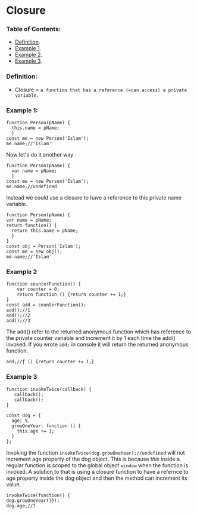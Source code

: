 # Closure

### Table of Contents:
  - [Definition](https://github.com/Islam888/Study-Notes/blob/master/JS/Closure.md#definition).
  - [Example 1](https://github.com/Islam888/Study-Notes/blob/master/JS/Closure.md#example-1).
  - [Example 2](https://github.com/Islam888/Study-Notes/blob/master/JS/Closure.md#example-2).
  - [Example 3](https://github.com/Islam888/Study-Notes/blob/master/JS/Closure.md#example-3).


### Definition: 
  - Closure = 
`a function that has a reference (=can access) a private variable.`
  

### Example 1:

  ```
  function Person(pName) {
    this.name = pName;
    }
  const me = new Person('Islam');
  me.name;//'Islam'
  ```
  Now let's do it another way
  ```
  function Person(pName) {
    var name = pName;
    }
  const me = new Person('Islam');
  me.name;//undefined
  ```
  Instead we could use a closure to have a reference to this private name variable.
  ```
  function Person(pName) {
  var name = pName;
  return function() {
    return this.name = pName;
    }
  }
 const obj = Person('Islam');
 const me = new obj();
 me.name;//'Islam'
```

### Example 2

```
function counterFunction() {
    var counter = 0;
    return function () {return counter += 1;}
}
const add = counterFunction();
add();//1
add();//2
add();//3
```
The add() refer to the returned anonymous function which has reference to the private counter variable and increment it by 1 each time the add() invoked.
If you wrote `add;` in console it will return the returned anonymous function.
```
add;//ƒ () {return counter += 1;}
```


### Example 3

```
function invokeTwice(callback) {
   callback();
   callback();
}

const dog = {
  age: 5,
  growOneYear: function () {
    this.age += 1;
  }
};
```
Invoking the function `invokeTwice(dog.growOneYear);//undefined` will not increment age property of the dog object. This is because _this_ inside a regular function is scoped to the global object `window` when the function is invoked.
A solution to that is using a closure function to have a refernce to age property inside the dog object and then the method can increment its value.
```
invokeTwice(function() {
dog.growOneYear()});
dog.age;//7
```